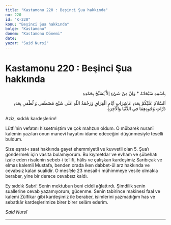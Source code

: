 ```yaml
---
title: "Kastamonu 220 : Beşinci Şua hakkında"
no: 220
id: "K-220"
konu: "Beşinci Şua hakkında"
bolge: "Kastamonu"
donem: "Kastamonu Dönemi"
date: 
yazar: "Said Nursî"
---
```


# Kastamonu 220 : Beşinci Şua hakkında

<p class="arabic" dir="rtl" title="Meal: “Subhân Allah’ın adıyla” * “Hiçbir şey yoktur ki O'nu hamd ile tesbih etmesin” [İsrâ 17:44]">بِاسْمِهِ سُبْحَانَهُ * وَاِنْ مِنْ شَىْءٍ اِلاَّ يُسَبِّحُ بِحَمْدِهِ</p>

<p class="arabic" dir="rtl" title="Meal: “Ayrılık günlerinin âşireleri adedince selâm üzerinize olsun. Ve Allah’ın rahmeti, Dünya ve Ahiretteki vücudlarının zerreleri adedince Şeyh Mustafa ve Lütfî'nin üzerine olsun.”">اَلسَّلاَمُ عَلَيْكُمْ بِعَدَدِ عَاشِرَاتِ اَيَّامِ الْفِرَاقِ وَرَحْمَةُ اللّٰهِ عَلٰى شَيْخ مُصْطَفٰى وَ لُطْفىِ بِعَدَدِ ذَرَّاتِ وُجُودِهِمَا فىِ الدُّنْيَا وَالْآخِرَةِ</p>

Aziz, sıddık kardeşlerim!

Lütfi’nin vefatını hissetmiştim ve çok mahzun oldum. O mübarek nuranî kalemin yazıları onun manevî hayatını idame edeceğini düşünmesiyle teselli buldum.

Size eşrat-ı saat hakkında gayet ehemmiyetli ve kuvvetli olan 5. Şua’ı göndermek için vasıta bulamıyorum. Bu kıymetdar ve evham ve şübehatı izale eden risalenin sebeb-i te’lifi, hâlis ve çalışkan kardeşimiz Sarıbıçak ve elmas kalemli Mustafa, benden orada iken dabbet-ül arz hakkında ve cevabsız kalan sualidir. O mes’ele 23 mesail-i mühimmeye vesile olmakla beraber, yine bir derece cevabsız kaldı.

Ey sıddık Sabri! Senin mektubun beni ciddi ağlattırdı. Şimdilik senin suallerine cevab yazamıyorum, gücenme. Senin tabirince makinesi faal ve kalemi Zülfikar gibi kardeşimiz ile beraber, isimlerini yazmadığım has ve sebatkâr kardeşlerimize birer birer selâm ederim.

*Said Nursî*

***
